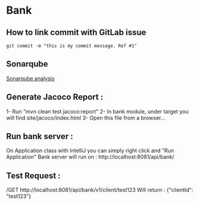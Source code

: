 # Bank

## How to link commit with GitLab issue

`git commit -m "this is my commit message. Ref #1"`

## Sonarqube 
[Sonarqube analysis](https://sonarcloud.io/dashboard?id=org.loremipsum%3Amgl7460-h20-bank)

## Generate Jacoco Report : 
1- Run "mvn clean test jacoco:report"
2- In bank module, under target you will find site/jacoco/index.html
3- Open this file from a browser...

## Run bank server : 
On Application class with IntelliJ you can simply right click and "Run Application"
Bank server will run on : http://localhost:8081/api/bank/

## Test Request :
/GET http://localhost:8081/api/bank/v1/client/test123
Will return : {"clientId": "test123"}